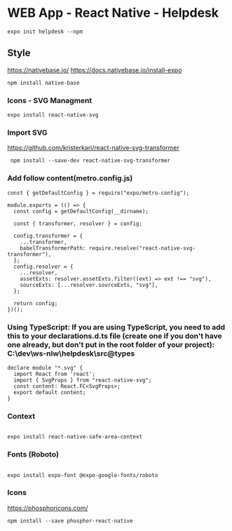 # WEB App - React Native - Helpdesk

```
expo init helpdesk --npm
```

## Style

https://nativebase.io/
https://docs.nativebase.io/install-expo

```
npm install native-base

```

### Icons - SVG Managment

```
expo install react-native-svg
```

### Import SVG

https://github.com/kristerkari/react-native-svg-transformer

```
 npm install --save-dev react-native-svg-transformer

```

### Add follow content(metro.config.js)

```
const { getDefaultConfig } = require("expo/metro-config");

module.exports = (() => {
  const config = getDefaultConfig(__dirname);

  const { transformer, resolver } = config;

  config.transformer = {
    ...transformer,
    babelTransformerPath: require.resolve("react-native-svg-transformer"),
  };
  config.resolver = {
    ...resolver,
    assetExts: resolver.assetExts.filter((ext) => ext !== "svg"),
    sourceExts: [...resolver.sourceExts, "svg"],
  };

  return config;
})();
```

### Using TypeScript: If you are using TypeScript, you need to add this to your declarations.d.ts file (create one if you don't have one already, but don't put in the root folder of your project): C:\dev\ws-nlw\helpdesk\src\@types

```
declare module "*.svg" {
  import React from 'react';
  import { SvgProps } from "react-native-svg";
  const content: React.FC<SvgProps>;
  export default content;
}
```

### Context

```

expo install react-native-safe-area-context

```

### Fonts (Roboto)

```

expo install expo-font @expo-google-fonts/roboto

```

### Icons

https://phosphoricons.com/

```
npm install --save phosphor-react-native
```
